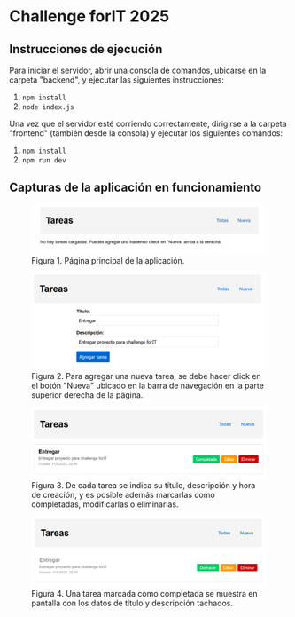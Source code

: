 # Challenge forIT 2025

## Instrucciones de ejecución

Para iniciar el servidor, abrir una consola de comandos, ubicarse en la carpeta "backend", y ejecutar las siguientes instrucciones:
1. `npm install`
2. `node index.js`

Una vez que el servidor esté corriendo correctamente, dirigirse a la carpeta "frontend" (también desde la consola) y ejecutar los siguientes comandos:
1. `npm install`
2. `npm run dev`

## Capturas de la aplicación en funcionamiento

<figure>
  <img src="/screenshots/forit_app_1.png">
  <figcaption>Figura 1. Página principal de la aplicación.</figcaption>
</figure>

<p></p>

<figure>
  <img src="/screenshots/forit_app_2.png">
  <figcaption>Figura 2. Para agregar una nueva tarea, se debe hacer click en el botón "Nueva" ubicado en la barra de navegación en la parte superior derecha de la página.</figcaption>
</figure>

<p></p>

<figure>
  <img src="/screenshots/forit_app_3.png">
  <figcaption>Figura 3. De cada tarea se indica su título, descripción y hora de creación, y es posible además marcarlas como completadas, modificarlas o eliminarlas.</figcaption>
</figure>

<p></p>

<figure>
  <img src="/screenshots/forit_app_4.png">
  <figcaption>Figura 4. Una tarea marcada como completada se muestra en pantalla con los datos de título y descripción tachados.</figcaption>
</figure>
